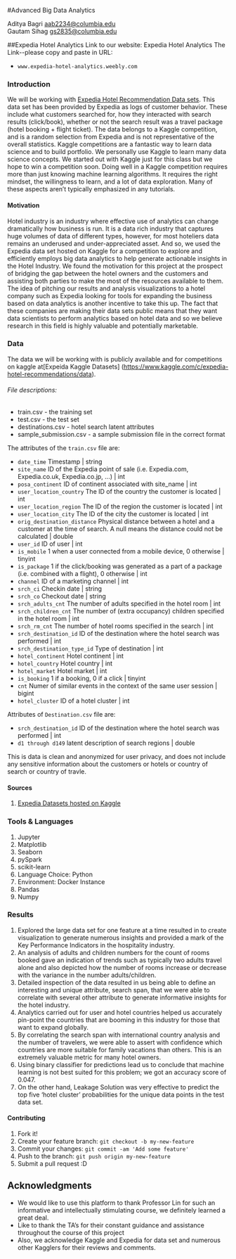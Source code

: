 #Advanced Big Data Analytics

Aditya Bagri         aab2234@columbia.edu                                            
Gautam Sihag         gs2835@columbia.edu   

##Expedia Hotel Analytics
Link to our website: 
Expedia Hotel Analytics
The Link--please copy and paste in URL:
- `www.expedia-hotel-analytics.weebly.com`


### Introduction

We will be working with [Expedia Hotel Recommendation Data sets](https://www.kaggle.com/c/expedia-hotel-recommendations/data). This data set has been provided by Expedia as logs of customer behavior. These include what customers searched for, how they interacted with search results (click/book), whether or not the search result was a travel package (hotel booking + flight ticket).
The data belongs to a Kaggle competition, and is a random selection from Expedia and is not representative of the overall statistics.
Kaggle competitions are a fantastic way to learn data science and to build portfolio. We personally use Kaggle to learn many data science concepts. We started out with Kaggle just for this class but we hope to win a competition soon.
Doing well in a Kaggle competition requires more than just knowing machine learning algorithms. It requires the right mindset, the willingness to learn, and a lot of data exploration. Many of these aspects aren’t typically emphasized in any tutorials.

#### Motivation
Hotel industry is an industry where effective use of analytics can change dramatically how business is run. It is a data rich industry that captures huge volumes of data of different types, however, for most hoteliers data remains an underused and under-appreciated asset. And so, we used the Expedia data set hosted on Kaggle for a competition to explore and efficiently employs big data analytics to help generate actionable insights in the Hotel Industry. We found the motivation for this project at the prospect of bridging the gap between the hotel owners and the customers and assisting both parties to make the most of the resources available to them. The idea of pitching our results and analysis visualizations to a hotel company such as Expedia looking for tools for expanding the business based on data analytics is another incentive to take this up. The fact that these companies are making their data sets public means that they want data scientists to perform analytics based on hotel data and so we believe research in this field is highly valuable and potentially marketable.


### Data
The data we will be working with is publicly available and for competitions on kaggle at[Expeida Kaggle Datasets] (https://www.kaggle.com/c/expedia-hotel-recommendations/data).  



###### File descriptions:

- train.csv - the training set
- test.csv - the test set
- destinations.csv - hotel search latent attributes
- sample_submission.csv - a sample submission file in the correct format


The attributes of the `train.csv` file are:

- `date_time`	Timestamp	| string
- `site_name`	ID of the Expedia point of sale (i.e. Expedia.com, Expedia.co.uk, Expedia.co.jp, ...)	| int
- `posa_continent`	ID of continent associated with site_name	| int
- `user_location_country`	The ID of the country the customer is located	| int
- `user_location_region`	The ID of the region the customer is located	| int
- `user_location_city`	The ID of the city the customer is located	| int
- `orig_destination_distance`	Physical distance between a hotel and a customer at the time of search. A null means the distance could not be calculated	| double
- `user_id`	ID of user	| int
- `is_mobile`	1 when a user connected from a mobile device, 0 otherwise	| tinyint
- `is_package`	1 if the click/booking was generated as a part of a package (i.e. combined with a flight), 0 otherwise	| int
- `channel`	ID of a marketing channel	| int
- `srch_ci`	Checkin date	| string
- `srch_co`	Checkout date	| string
- `srch_adults_cnt`	The number of adults specified in the hotel room	| int
- `srch_children_cnt`	The number of (extra occupancy) children specified in the hotel room	| int
- `srch_rm_cnt`	The number of hotel rooms specified in the search	| int
- `srch_destination_id`	ID of the destination where the hotel search was performed	| int
- `srch_destination_type_id`	Type of destination	| int
- `hotel_continent`	Hotel continent	| int
- `hotel_country`	Hotel country	| int
- `hotel_market`	Hotel market	| int
- `is_booking`	1 if a booking, 0 if a click	| tinyint
- `cnt`	Numer of similar events in the context of the same user session	| bigint
- `hotel_cluster`	ID of a hotel cluster	| int

Attributes of `Destination.csv` file are:
- `srch_destination_id`	ID of the destination where the hotel search was performed	| int
- `d1 through d149`	latent description of search regions	| double

This is data is clean and anonymized for user privacy, and does not include any sensitive information about the customers or hotels or country of search or country of travle.


#### Sources
1. [Expedia Datasets hosted on Kaggle](https://www.kaggle.com/c/expedia-hotel-recommendations/data)


### Tools & Languages

1. Jupyter
2. Matplotlib
3. Seaborn
4. pySpark
5. scikit-learn
6. Language Choice: Python
7. Environment: Docker Instance
8. Pandas
9. Numpy
 
### Results

1. Explored the large data set for one feature at a time resulted in to create visualization to generate numerous insights and provided a mark of the Key Performance Indicators in the hospitality industry.
2. An analysis of adults and children numbers for the count of rooms booked gave an indication of trends such as typically two adults travel alone and also depicted how the number of rooms increase or decrease with the variance in the number adults/children.
3. Detailed inspection of the data resulted in us being able to define an interesting and unique attribute, search span, that we were able to correlate with several other attribute to generate informative insights for the hotel industry.
4. Analytics carried out for user and hotel countries helped us accurately pin-point the countries that are booming in this industry for those that want to expand globally.
5. By correlating the search span with international country analysis and the number of travelers, we were able to assert with confidence which countries are more suitable for family vacations than others. This is an extremely valuable metric for many hotel owners. 
6. Using binary classifier for predictions lead us to conclude that machine learning is not best suited for this problem; we got an accuracy score of 0.047. 
7. On the other hand, Leakage Solution was very effective to predict the top five ‘hotel cluster’ probabilities for the unique data points in the test data set.



#### Contributing
1. Fork it!
2. Create your feature branch: `git checkout -b my-new-feature`
3. Commit your changes: `git commit -am 'Add some feature'`
4. Push to the branch: `git push origin my-new-feature`
5. Submit a pull request :D 

## Acknowledgments

* We would like to use this platform to thank Professor Lin for such an informative and intellectually stimulating course, we definitely learned a great deal.
* Like to thank the TA’s for their constant guidance and assistance throughout the course of this project
* Also, we acknowledge Kaggle and Expedia for data set and numerous other Kagglers for their reviews and comments. 
